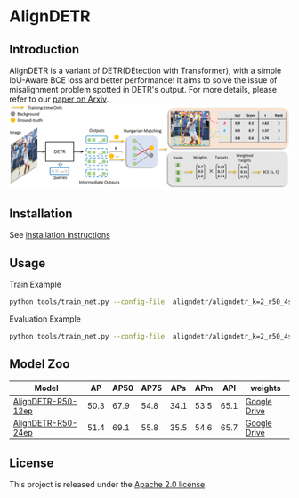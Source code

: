# AlignDETR
## Introduction
AlignDETR is a variant of DETR(DEtection with Transformer), with a simple IoU-Aware BCE loss and better performance! It aims to solve the issue of misalignment problem spotted in DETR's output.
For more details, please refer to our [paper on Arxiv](). 
<img src="assets/aligndetr.png" >

## Installation 
See [installation instructions](INSTALL.md) 
## Usage
Train Example
```bash
python tools/train_net.py --config-file  aligndetr/aligndetr_k=2_r50_4scale_12ep.py --num-gpus 8
```
Evaluation Example
```bash
python tools/train_net.py --config-file  aligndetr/aligndetr_k=2_r50_4scale_12ep.py --num-gpus 8 --eval train.init_checkpoint=/path/to/checkpoint
```
## Model Zoo

|Model|AP|AP50|AP75|APs|APm|APl|weights|
|----|----|----|----|----|----|----|----|
|[AlignDETR-R50-12ep](aligndetr/configs/aligndetr_k%3D2_r50_4scale_12ep.py)|50.3|67.9|54.8|34.1|53.5|65.1|[Google Drive](https://drive.google.com/file/d/12xSxD_Z9KI8bejSlO1td1XcZ-Ns00rTi/view?usp=share_link)|
|[AlignDETR-R50-24ep](aligndetr/configs/aligndetr_k%3D2_r50_4scale_24ep.py)|51.4|69.1|55.8|35.5|54.6|65.7|[Google Drive](https://drive.google.com/file/d/1zQYe78fDdCmK3nwbAWYLvGCdQCFsTqoX/view?usp=share_link)|


## License
This project is released under the [Apache 2.0 license](LICENSE).
